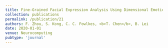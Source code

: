 ```yaml
---
title: Fine-Grained Facial Expression Analysis Using Dimensional Emotion Model
collection: publications
permalink: /publication/21
authors: F. Zhou, S. Kong, C. C. Fowlkes, <b>T. Chen</b>, B. Lei
date: 2020-01-01
venue: Neurocomputing
pubtype: 'journal'
---
```


<!-- paperurl: 'http://academicpages.github.io/files/paper1.pdf'
citation: 'Your Name, You. (2009). &quot;Paper Title Number 1.&quot; <i>Journal 1</i>. 1(1).' -->
<!-- [Download paper here](http://academicpages.github.io/files/paper1.pdf) -->
